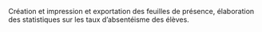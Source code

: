 Création et impression et exportation des feuilles de présence, élaboration des statistiques sur les
taux d’absentéisme des élèves.
